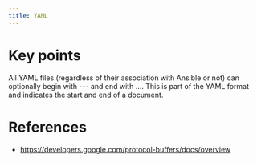 ```yaml
---
title: YAML
---
```


# Key points
All YAML files (regardless of their association with Ansible or not) can optionally begin with --- and end with .... This is part of the YAML format and indicates the start and end of a document.

# 



# References
- https://developers.google.com/protocol-buffers/docs/overview